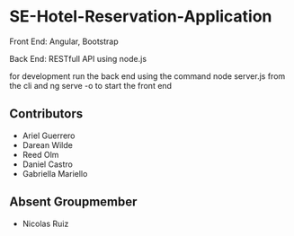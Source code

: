 # SE-Hotel-Reservation-Application

Front End: Angular, Bootstrap

Back End: RESTfull API using node.js 


for development run the back end using the command node server.js from the cli
and ng serve -o to start the front end

## Contributors
 - Ariel Guerrero
 - Darean Wilde
 - Reed Olm
 - Daniel Castro
 - Gabriella Mariello

## Absent Groupmember
 - Nicolas Ruiz 

